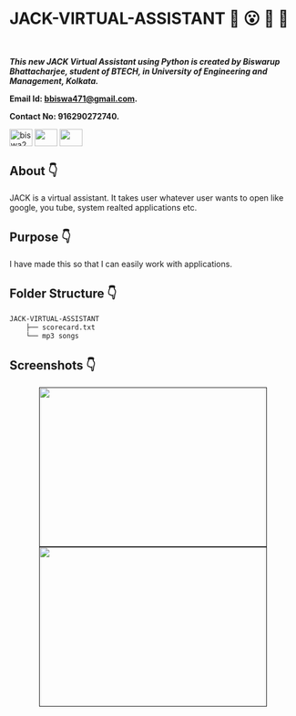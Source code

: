 # JACK-VIRTUAL-ASSISTANT  :star_struck: :open_mouth: :running: :star2:


<br>

***This new JACK Virtual Assistant using Python is created by Biswarup Bhattacharjee, student of BTECH, in University of Engineering and Management, Kolkata.***

**Email Id: bbiswa471@gmail.com.** 

**Contact No: 916290272740.** 


<p align="left">
<a href="https://www.facebook.com/profile.php?id=100070395300810" target="blank"><img align="center" src="https://cdn.jsdelivr.net/npm/simple-icons@3.0.1/icons/facebook.svg" alt="biswa2210" height="30" width="40" /></a>
<a href="https://instagram.com/biswarup2210" target="blank"><img align="center" src="https://cdn.jsdelivr.net/npm/simple-icons@3.0.1/icons/instagram.svg" alt="" height="30" width="40" /></a>
<a href="https://github.com/biswa2210" target="blank"><img align="center" src="https://cdn.jsdelivr.net/npm/simple-icons@3.0.1/icons/github.svg" alt="" height="30" width="40" /></a>
</p>

## About :point_down: 

<div align="justified">
    
JACK is a virtual assistant. It takes user whatever user wants to open like google, you tube, system realted applications etc.
 
</div>

## Purpose :point_down:

<div align="justified">
    
I have made this so that I can easily work with applications.
</div>


## Folder Structure :point_down:

```bash
JACK-VIRTUAL-ASSISTANT
    ├── scorecard.txt
    └── mp3 songs
```
    
## Screenshots :point_down: 

<div align="center">
    
<a href=""><img src="" width="400" height= "280"></a> <a href=""><img src="" width="400" height= "280"></a>

</div>


